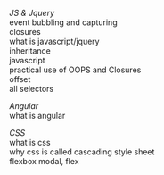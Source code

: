 *JS & Jquery*  
event bubbling and capturing  
closures  
what is javascript/jquery  
inheritance  
javascript  
practical use of OOPS and Closures  
offset  
all selectors  

*Angular*  
what is angular  


*CSS*  
what is css  
why css is called cascading style sheet  
flexbox modal, flex  
